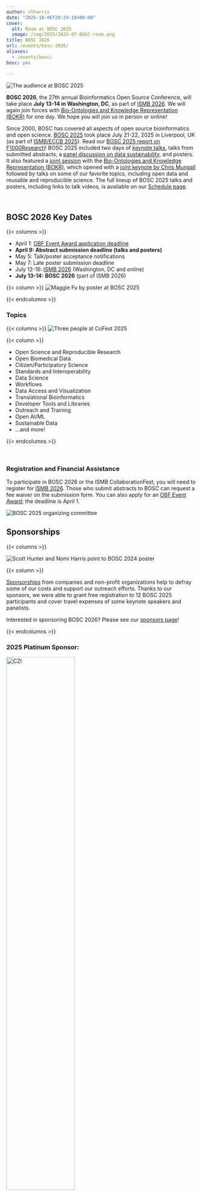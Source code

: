 ```yaml
---
author: nlharris
date: "2025-10-06T20:29:18+00:00"
cover:
  alt: Room at BOSC 2025
  image: /img/2025/2025-07-BOSC-room.png
title: BOSC 2026
url: /events/bosc-2026/
aliases:
  - /events/bosc/
bosc: yes

---
```

![The audience at BOSC 2025](/img/2025/2025-07-BOSC-room.png)

<div class="well">

**BOSC 2026**, the 27th annual Bioinformatics Open Source Conference, will take place **July 13-14 in Washington, DC**, as part of [ISMB 2026](https://www.iscb.org/ismb2026/home). We will again join forces with [Bio-Ontologies and Knowledge Representation (BOKR)](https://www.bio-ontologies.org.uk/) for one day.
We hope you will join us in person or online!

</div>

Since 2000, BOSC has covered all aspects of open source bioinformatics and open science. [BOSC 2025](/events/bosc-2025/) took place July 21-22, 2025 in Liverpool, UK (as part of
  [ISMB/ECCB 2025](https://www.iscb.org/ismbeccb2025/home)). Read our [BOSC 2025 report on F1000Research](https://f1000research.com/articles/14-887/v1)! 
BOSC 2025 included two days of [keynote talks](/events/bosc-2025/bosc-2025-keynotes/), talks from submitted abstracts, a [panel discussion on data sustainability](/events/bosc-2025/panel), and posters. It also featured a [joint session](/2025/03/17/BOSC-BOKR-2025) with the
[Bio-Ontologies and Knowledge Representation (BOKR)](https://www.bio-ontologies.org.uk/2025-meeting), which opened with a [joint keynote by Chris Mungall](/events/bosc-2025/bosc-2025-keynotes/) followed by talks on some of our favorite topics, including open data and reusable and reproducible science. The full lineup of BOSC 2025 talks and posters, including links to talk videos, is available on our [Schedule page](/events/bosc-2025/bosc-2025-schedule/).

<br/>

<div class="well">

## BOSC 2026 Key Dates

{{< columns >}}
- April 1: [OBF Event Award application deadline](/event-awards/)
- **April 9: Abstract submission deadline (talks and posters)**
- May 5: Talk/poster acceptance notifications
- May 7: Late poster submission deadline
- July 12-16: [ISMB 2026](https://www.iscb.org/ismb2026/home) (Washington, DC and online)
- **July 13-14:** **BOSC 2026** (part of ISMB 2026)

{{< column >}}
![Maggie Fu by poster at BOSC 2025](/img/2025/bosc2025-img/Maggie%20Fu%20by%20poster.jpeg)

{{< endcolumns >}}

</div>

### Topics

{{< columns >}}
![Three people at CoFest 2025](/img/2025/bosc2025-img/CoFest%20-%203%20people%20working%20at%20table.jpeg)
<br/>

{{< column >}}

- Open Science and Reproducible Research
- Open Biomedical Data
- Citizen/Participatory Science
- Standards and Interoperability
- Data Science
- Workflows
- Data Access and Visualization
- Translational Bioinformatics
- Developer Tools and Libraries
- Outreach and Training
- Open AI/ML
- Sustainable Data
- ...and more!

{{< endcolumns >}}

<br/>

<div class="well">
  
### Registration and Financial Assistance

To participate in BOSC 2026 or the ISMB CollaborationFest, you will need to register for [ISMB 2026](https://www.iscb.org/ismb2026/home).
Those who submit abstracts to BOSC can request a fee waiver on the submission form.
You can also apply for an [OBF Event Award](/event-awards/); the deadline is April 1.

![BOSC 2025 organizing committee](/img/2025/bosc2025-img/BOSC%20orgs%20-%20Jason%20Moni%20Nomi%20Karsten%20Herve.jpeg)

</div>

## Sponsorships

{{< columns >}}

![Scott Hunter and Nomi Harris point to BOSC 2024 poster](/img/2025/2025-gigascience-sponsors.jpg)

{{< column >}}

[Sponsorships](/events/bosc/sponsors/) from companies and non-profit organizations help to defray some of our costs and support our outreach efforts.
Thanks to our sponsors, we were able to grant free registration to 12 BOSC 2025 participants and cover travel expenses of some keynote speakers and panelists.

Interested in sponsoring BOSC 2026? Please see our [sponsors page](/events/bosc/sponsors/)!

{{< endcolumns >}}


### 2025 Platinum Sponsor:

<a target="_new" href="https://chanzuckerberg.com/science/"><img src="/wp-content/uploads/2021/06/CZI_Logotype_RGB.jpg" style="width:60%" alt="CZI" /></a>

{{< columns >}}

<br/>

**2025 Gold Sponsor:**

<a target="_new" href="https://seqera.io/"><img src="/wp-content/uploads/2024/04/Logo_Seqera-Color.png" style="width:95%" alt="Seqera" /></a>


{{< column >}}
<br/>
**2025 Silver Sponsor:**

{{< columns >}}

[![GigaScience](/wp-content/uploads/2019/05/Gigascience.png)](https://academic.oup.com/gigascience)

{{< column >}}

{{< endcolumns >}}

{{< endcolumns >}}

<div class="well">

### BOSC 2025 Organizing Committee

{{< columns >}}

***Chair: Nomi L. Harris*** (Lawrence Berkeley National Laboratory)

- Karsten Hokamp (Trinity College Dublin)
- Deepak Unni (SIB, Swiss Institute of Bioinformatics)
- Jessica Maia (BD)
- Tazro Ohta (Chiba University)
- Jason Williams (Cold Spring Harbor Laboratory)
- Monica Munoz-Torres (Univ. of Colorado Anschutz Medical Campus)
- Hervé Ménager (Institut Pasteur)

{{< column >}}

![BOSC 2025 Organizing Committee](/wp-content/uploads/2024/12/BOSC-2025-org-committee-square.png)

{{< endcolumns >}}

#### BOSC 2025 Review Committee
Aziz Khan*, Bastian Greshake Tzovaras*, Bhavesh Patel, Christopher Fields*, Damien Goutte-Gattat*, Daniel Korn, Deepak Unni, Fortune Ogo-Ndah Awala, Gayathri Jonnalagadda, J. Harry Caufield*, Karsten Hokamp, Kartik Khosa, Konstantin Okonechnikov, 
Luis Pedro Coelho, Monica C Munoz-Torres, Naouel Karam, Nomi Harris, Olawumi Olasunkanmi, Peter Cock, Rafael Gonçalves, Sayali Talware, Sepideh Mazrouee*, Tanya Berardini, Tazro Ohta*, Tyrone Chen, Van Truong, Yuvanesh Vedaraju
 * indicates reviewers who did extra reviews

**Interested in reviewing abstracts for BOSC 2026?** [Contact us on Slack](https://join.slack.com/t/obf-bosc/shared_invite/zt-n5ur1gsj-z2C~69_4lYTFPg5tbWA8Ew)

</div>

### About BOSC


The Bioinformatics Open Source Conference (BOSC) has been [held annually since 2000](/events/bosc/about/). BOSC is organized by the [Open Bioinformatics Foundation (OBF)](/wiki/Main_Page), a non-profit group dedicated to promoting the practice and philosophy of open source software development and open science within the biological research community.

Since its inception, BOSC has provided a forum for developers and users to interact and share research results and ideas in open source bioinformatics. BOSC’s broad spectrum of topics includes practical techniques for solving bioinformatics problems; software development practices; standards and ontologies; approaches that promote open science and sharing of data, results and software; and ways to grow and sustain open source communities.

![BOSC 2025 organizing committee](/img/2025/bosc2025-img/Carlo%20Moni%20Deepak%20Nomi%20-%20CoFest%20table.jpeg)

BOSC is usually preceded or followed by [CollaborationFest](/events/bosc/collaborationfest/)
(CoFest for short), a two-day collaborative work session. This is an opportunity for anyone interested in open science, biology or programming to meet, talk and work collaboratively.
In 2025, CollaborationFest was part of ISMB/ECCB.

<a href="/events/bosc/about" class="btn btn-lg btn-primary">More about BOSC</a>
 <p>&nbsp;<br/></p>

<div class="well">

#### Code of Conduct

As part of ISMB 206, BOSC 2026 is covered by the [ISCB Code of Ethics and Professional Conduct](https://www.iscb.org/iscb-policy-statements/iscb-code-of-ethics-and-professional-conduct).

</div>
